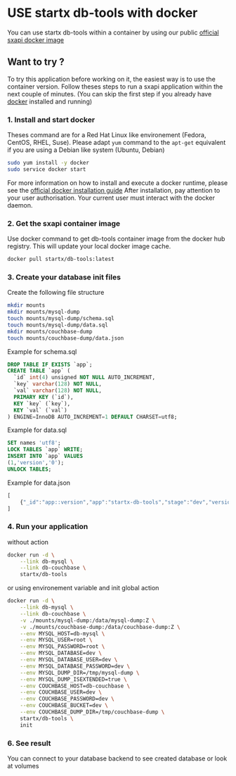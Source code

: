 # USE startx db-tools with docker

You can use startx db-tools within a container by using our public 
[official sxapi docker image](https://hub.docker.com/r/startx/db-tools/)


## Want to try ?

To try this application before working on it, the easiest way 
is to use the container version. Follow theses steps to run
a sxapi application within the next couple of minutes. 
(You can skip the first step if you already have [docker](https://www.docker.com)
installed and running)

### 1. Install and start docker

Theses command are for a Red Hat Linux like
environement (Fedora, CentOS, RHEL, Suse). Please adapt `yum` command to the 
```apt-get``` equivalent if you are using a Debian like system (Ubuntu, Debian)

```bash
sudo yum install -y docker
sudo service docker start
```
For more information on how to install and execute a docker runtime, please see
the [official docker installation guide](https://docs.docker.com/engine/installation/)
After installation, pay attention to your user authorisation. Your current user
must interact with the docker daemon.

### 2. Get the sxapi container image

Use docker command to get db-tools container image from the docker hub registry. 
This will update your local docker image cache.

```bash
docker pull startx/db-tools:latest
```


### 3. Create your database init files 

Create the following file structure

```bash
mkdir mounts
mkdir mounts/mysql-dump
touch mounts/mysql-dump/schema.sql
touch mounts/mysql-dump/data.sql
mkdir mounts/couchbase-dump
touch mounts/couchbase-dump/data.json
```

Example for schema.sql
```sql
DROP TABLE IF EXISTS `app`;
CREATE TABLE `app` (
  `id` int(4) unsigned NOT NULL AUTO_INCREMENT,
  `key` varchar(128) NOT NULL,
  `val` varchar(128) NOT NULL,
  PRIMARY KEY (`id`),
  KEY `key` (`key`),
  KEY `val` (`val`)
) ENGINE=InnoDB AUTO_INCREMENT=1 DEFAULT CHARSET=utf8;
```

Example for data.sql
```sql
SET names 'utf8';
LOCK TABLES `app` WRITE;
INSERT INTO `app` VALUES 
(1,'version','0');
UNLOCK TABLES;
```

Example for data.json
```javascript
[
    {"_id":"app::version","app":"startx-db-tools","stage":"dev","version":"0.0.9"}
]
```

### 4. Run your application

without action

```bash
docker run -d \
    --link db-mysql \
    --link db-couchbase \
    startx/db-tools
```

or using environement variable and init global action

```bash
docker run -d \
    --link db-mysql \
    --link db-couchbase \
    -v ./mounts/mysql-dump:/data/mysql-dump:Z \
    -v ./mounts/couchbase-dump:/data/couchbase-dump:Z \
    --env MYSQL_HOST=db-mysql \
    --env MYSQL_USER=root \
    --env MYSQL_PASSWORD=root \
    --env MYSQL_DATABASE=dev \
    --env MYSQL_DATABASE_USER=dev \
    --env MYSQL_DATABASE_PASSWORD=dev \
    --env MYSQL_DUMP_DIR=/tmp/mysql-dump \
    --env MYSQL_DUMP_ISEXTENDED=true \
    --env COUCHBASE_HOST=db-couchbase \
    --env COUCHBASE_USER=dev \
    --env COUCHBASE_PASSWORD=dev \
    --env COUCHBASE_BUCKET=dev \
    --env COUCHBASE_DUMP_DIR=/tmp/couchbase-dump \
    startx/db-tools \
    init
```

### 6. See result

You can connect to your database backend to see created database or look at volumes 